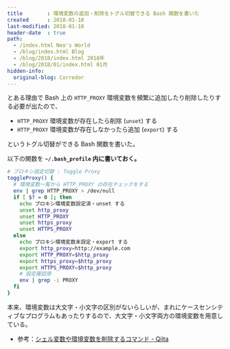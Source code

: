 ```yaml
---
title        : 環境変数の追加・削除をトグル切替できる Bash 関数を書いた
created      : 2018-01-18
last-modified: 2018-01-18
header-date  : true
path:
  - /index.html Neo's World
  - /blog/index.html Blog
  - /blog/2018/index.html 2018年
  - /blog/2018/01/index.html 01月
hidden-info:
  original-blog: Corredor
---
```


とある理由で Bash 上の `HTTP_PROXY` 環境変数を頻繁に追加したり削除したりする必要が出たので、

- `HTTP_PROXY` 環境変数が存在したら削除 (`unset`) する
- `HTTP_PROXY` 環境変数が存在しなかったら追加 (`export`) する

というトグル切替ができる Bash 関数を書いた。

以下の関数を **`~/.bash_profile` 内に書いておく。**

```bash
# プロキシ設定切替 : Toggle Proxy
toggleProxy() {
  # 環境変数一覧から HTTP_PROXY の存在チェックをする
  env | grep HTTP_PROXY > /dev/null
  if [ $? = 0 ]; then
    echo プロキシ環境変数設定済・unset する
    unset http_proxy
    unset HTTP_PROXY
    unset https_proxy
    unset HTTPS_PROXY
  else
    echo プロキシ環境変数未設定・export する
    export http_proxy=http://example.com
    export HTTP_PROXY=$http_proxy
    export https_proxy=$http_proxy
    export HTTPS_PROXY=$http_proxy
    # 設定確認用
    env | grep -i PROXY
  fi
}
```

本来、環境変数は大文字・小文字の区別がないらしいが、まれにケースセンシティブなプログラムもあったりするので、大文字・小文字両方の環境変数を用意している。

- 参考：[シェル変数や環境変数を削除するコマンド - Qiita](https://qiita.com/ttokutake/items/c9b466312da8239d11b4)
